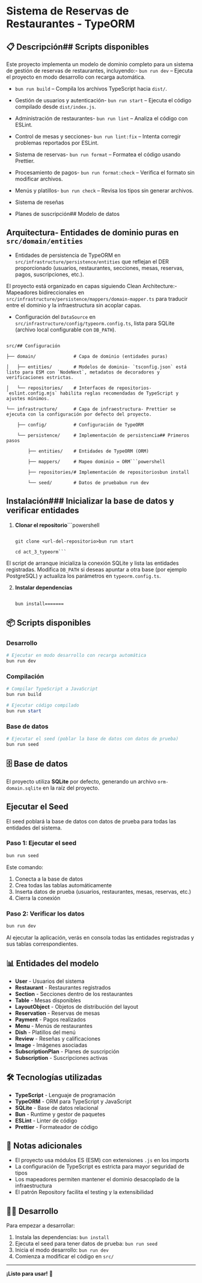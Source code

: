 # Sistema de Reservas de Restaurantes - TypeORM

## 📋 Descripción## Scripts disponibles

Este proyecto implementa un modelo de dominio completo para un sistema de gestión de reservas de restaurantes, incluyendo:- `bun run dev` – Ejecuta el proyecto en modo desarrollo con recarga automática.

- `bun run build` – Compila los archivos TypeScript hacia `dist/`.

- Gestión de usuarios y autenticación- `bun run start` – Ejecuta el código compilado desde `dist/index.js`.

- Administración de restaurantes- `bun run lint` – Analiza el código con ESLint.

- Control de mesas y secciones- `bun run lint:fix` – Intenta corregir problemas reportados por ESLint.

- Sistema de reservas- `bun run format` – Formatea el código usando Prettier.

- Procesamiento de pagos- `bun run format:check` – Verifica el formato sin modificar archivos.

- Menús y platillos- `bun run check` – Revisa los tipos sin generar archivos.

- Sistema de reseñas

- Planes de suscripción## Modelo de datos

## Arquitectura- Entidades de dominio puras en `src/domain/entities`

- Entidades de persistencia de TypeORM en `src/infrastructure/persistence/entities` que reflejan el DER proporcionado (usuarios, restaurantes, secciones, mesas, reservas, pagos, suscripciones, etc.).

El proyecto está organizado en capas siguiendo Clean Architecture:- Mapeadores bidireccionales en `src/infrastructure/persistence/mappers/domain-mapper.ts` para traducir entre el dominio y la infraestructura sin acoplar capas.

- Configuración del `DataSource` en `src/infrastructure/config/typeorm.config.ts`, lista para SQLite (archivo local configurable con `DB_PATH`).

```

src/## Configuración

├── domain/              # Capa de dominio (entidades puras)

│   ├── entities/        # Modelos de dominio- `tsconfig.json` está listo para ESM con `NodeNext`, metadatos de decoradores y verificaciones estrictas.

│   └── repositories/    # Interfaces de repositorios- `eslint.config.mjs` habilita reglas recomendadas de TypeScript y ajustes mínimos.

└── infrastructure/      # Capa de infraestructura- Prettier se ejecuta con la configuración por defecto del proyecto.

    ├── config/          # Configuración de TypeORM

    └── persistence/     # Implementación de persistencia## Primeros pasos

        ├── entities/    # Entidades de TypeORM (ORM)

        ├── mappers/     # Mapeo dominio ↔ ORM```powershell

        ├── repositories/# Implementación de repositoriosbun install

        └── seed/        # Datos de pruebabun run dev

``````

## Instalación### Inicializar la base de datos y verificar entidades

1. **Clonar el repositorio**```powershell

   ```powershellbun run build

   git clone <url-del-repositorio>bun run start

   cd act_3_typeorm```

   ```

El script de arranque inicializa la conexión SQLite y lista las entidades registradas. Modifica `DB_PATH` si deseas apuntar a otra base (por ejemplo PostgreSQL) y actualiza los parámetros en `typeorm.config.ts`.

2. **Instalar dependencias**

   ```powershell¡Disfruta construyendo tu dominio!

   bun install=======

   ```

## 📦 Scripts disponibles

### Desarrollo

```powershell
# Ejecutar en modo desarrollo con recarga automática
bun run dev
```

### Compilación

```powershell
# Compilar TypeScript a JavaScript
bun run build

# Ejecutar código compilado
bun run start
```

### Base de datos

```powershell
# Ejecutar el seed (poblar la base de datos con datos de prueba)
bun run seed
```


## 🗄️ Base de datos

El proyecto utiliza **SQLite** por defecto, generando un archivo `orm-domain.sqlite` en la raíz del proyecto.

## Ejecutar el Seed

El seed poblará la base de datos con datos de prueba para todas las entidades del sistema.

### Paso 1: Ejecutar el seed

```powershell
bun run seed
```

Este comando:

1. Conecta a la base de datos
2. Crea todas las tablas automáticamente
3. Inserta datos de prueba (usuarios, restaurantes, mesas, reservas, etc.)
4. Cierra la conexión

### Paso 2: Verificar los datos

```powershell
bun run dev
```

Al ejecutar la aplicación, verás en consola todas las entidades registradas y sus tablas correspondientes.

## 📊 Entidades del modelo

- **User** - Usuarios del sistema
- **Restaurant** - Restaurantes registrados
- **Section** - Secciones dentro de los restaurantes
- **Table** - Mesas disponibles
- **LayoutObject** - Objetos de distribución del layout
- **Reservation** - Reservas de mesas
- **Payment** - Pagos realizados
- **Menu** - Menús de restaurantes
- **Dish** - Platillos del menú
- **Review** - Reseñas y calificaciones
- **Image** - Imágenes asociadas
- **SubscriptionPlan** - Planes de suscripción
- **Subscription** - Suscripciones activas

## 🛠️ Tecnologías utilizadas

- **TypeScript** - Lenguaje de programación
- **TypeORM** - ORM para TypeScript y JavaScript
- **SQLite** - Base de datos relacional
- **Bun** - Runtime y gestor de paquetes
- **ESLint** - Linter de código
- **Prettier** - Formateador de código

## 📝 Notas adicionales

- El proyecto usa módulos ES (ESM) con extensiones `.js` en los imports
- La configuración de TypeScript es estricta para mayor seguridad de tipos
- Los mapeadores permiten mantener el dominio desacoplado de la infraestructura
- El patrón Repository facilita el testing y la extensibilidad

## 👨‍💻 Desarrollo

Para empezar a desarrollar:

1. Instala las dependencias: `bun install`
2. Ejecuta el seed para tener datos de prueba: `bun run seed`
3. Inicia el modo desarrollo: `bun run dev`
4. Comienza a modificar el código en `src/`

---

**¡Listo para usar!** 🎉
